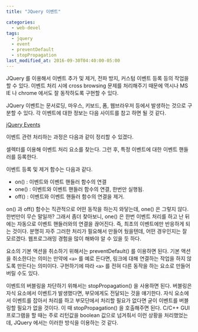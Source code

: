 ```yaml
---
title: "JQuery 이벤트"

categories:
  - web-devel
tags:
  - jquery
  - event
  - preventDefault
  - stopPropagation
last_modified_at: 2016-09-30T04:40:00-05:00
---
```

JQuery 를 이용해서 이벤트 추가 및 제거, 전파 방지, 커스텀 이벤트 등록 등의 작업을 할 수 있다. 이벤트 처리 시에 cross browsing 문제를 처리해주기 때문에 역시나 MS IE 나 chrome 에서도 잘 동작하도록 구현할 수 있다.

JQuery 이벤트는 문서로딩, 마우스, 키보드, 폼, 웹브라우저 등에서 발생하는 것으로 구분할 수 있다. 각 이벤트에 대한 정보는 다음 사이트를 참고 하면 될 것 같다.

[jQuery Events](https://api.jquery.com/category/events/)

이벤트 관련 처리하는 과정은 다음과 같이 정리할 수 있겠다.

셀렉터를 이용해 이벤트 처리 요소를 찾는다. 그런 후, 특정 이벤트에 대한 이벤트 핸들러를 등록한다.

이벤트 등록 및 제거 함수는 다음과 같다.

* on() : 이벤트와 이벤트 핸들러 함수의 연결
* one() : 이벤트와 이벤트 핸들러 함수의 연결, 한번만 실행됨.
* off() : 이벤트와 이벤트 핸들러 함수의 연결을 제거.

on() 과 off() 함수는 직관적으로 어떤 동작을 하는지 와닿는데, one() 은 그렇지 않다. 한번만이 무슨 말일까? 그래서 좀더 찾아보니, one() 은 한번 이벤트 처리를 하고 난 뒤에는 자동으로 이벤트 핸들러와의 연결을 끊어진다. 즉, 최초의 이벤트에만 반응하게 되는 것이다. 분명히 자주 그러한 처리가 필요해서 만들어 뒀을텐데, 어떤 경우인지는 잘 모르겠다. 웹프로그래밍 경험을 많이 해봐야 알 수 있을 듯 하다.

요소의 기본 액션을 취소하기 위해서는 preventDefault() 를 이용하면 된다. 기본 액션을 취소한다는 의미는 만약에 `<a>` 를 예로 든다면, 링크에 대해 연결하는 작업을 하지 않도록 만든다는 의미이다. 구현하기에 따라 `<a>` 를 전혀 다른 동작을 하는 요소로 만들어 버릴 수도 있다.

이벤트의 버블링을 차단하기 위해서는 stopPropagation() 을 사용하면 된다. 버블링은 자식 요소에서 이벤트가 발생했다면, 부모에게도 전달되는 것을 얘기한다. 자식 요소에서 이벤트를 잡아서 처리를 하고 부모단에서 처리할 필요가 없다면 굳이 이벤트를 버블링할 필요가 없을 것이다. 이 때 stopPropagation() 을 호출해주면 된다. C/C++ GUI 프로그램을 할 때는 주로 리턴값을 boolean 값으로 넘겨줘서 이런 상황을 처리했었는데, JQuery 에서는 이러한 방식을 이용하는 것 같다.
